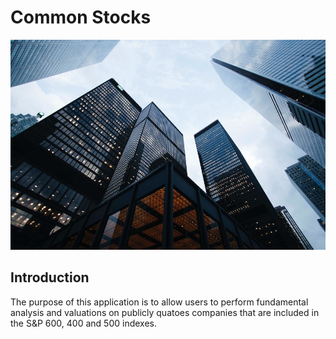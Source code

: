 # Common Stocks

![Splash Image](splash.jpg)

## Introduction

The purpose of this application is to allow users to perform fundamental analysis and valuations on publicly quatoes 
companies that are included in the S&P 600, 400 and 500 indexes.